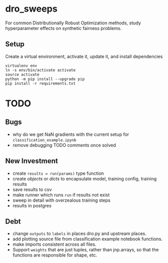 # dro_sweeps

For common Distributionally Robust Optimization methods, study hyperparameter effects on synthetic fairness problems.

## Setup

Create a virtual environment, activate it, update it, and install dependencies

```
virtualenv env
ln -s env/bin/activate activate
source activate
python -m pip install --upgrade pip
pip install -r requirements.txt
```

# TODO

## Bugs

- why do we get NaN gradients with the current setup for `classification_example.ipynb`
- remove debugging TODO comments once solved

## New Investment

- create `results = run(params)` type function
- create _objects_ or _dicts_ to encapsulate model, training config, training results
- save results to csv
- make runner which runs `run` if results not exist
- sweep in detail with overzealous training steps
- results in postgres

## Debt

- change `outputs` to `labels` in places dro.py and upstream places.
- add plotting source file from classification example notebook functions.
- make imports consistent across all files.
- Support `weights` that are just tuples, rather than jnp.arrays, so that the functions are responsible for shape, etc.
